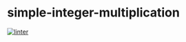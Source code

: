 # simple-integer-multiplication
[![linter](https://github.com/MmeiyuC/simple-integer-multiplication/workflows/linter/badge.svg)](https://github.com/marketplace/actions/super-linter)
